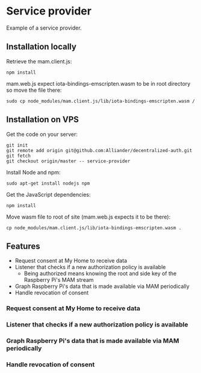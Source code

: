 # Service provider

Example of a service provider.

## Installation locally

Retrieve the mam.client.js:

```
npm install
```

mam.web.js expect iota-bindings-emscripten.wasm to be in root directory so move the file there:

```
sudo cp node_modules/mam.client.js/lib/iota-bindings-emscripten.wasm /
```

## Installation on VPS

Get the code on your server:

```
git init
git remote add origin git@github.com:Alliander/decentralized-auth.git
git fetch
git checkout origin/master -- service-provider
```

Install Node and npm:

```
sudo apt-get install nodejs npm
```

Get the JavaScript dependencies:

```
npm install
```

Move wasm file to root of site (mam.web.js expects it to be there):

```
cp node_modules/mam.client.js/lib/iota-bindings-emscripten.wasm .
```

## Features

- Request consent at My Home to receive data
- Listener that checks if a new authorization policy is available
  * Being authorized means knowing the root and side key of the Raspberry Pi's MAM stream
- Graph Raspberry Pi's data that is made available via MAM periodically
- Handle revocation of consent

### Request consent at My Home to receive data

### Listener that checks if a new authorization policy is available

### Graph Raspberry Pi's data that is made available via MAM periodically

### Handle revocation of consent
